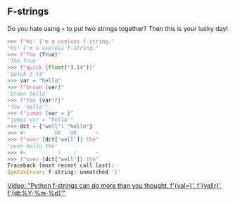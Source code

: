 ## F-strings

Do you hate using `+` to put two strings together?
Then this is your lucky day!

```py
>>> f"Hi! I'm a useless f-string."
"Hi! I'm a useless f-string."
>>> f"The {True}"
'The True'
>>> f"quick {float("3.14")}"
'quick 3.14'
>>> var = "hello"
>>> f"brown {var}"
'brown hello'
>>> f"fox {var!r}"
"fox 'hello'"
>>> f"jumps {var = }"
"jumps var = 'hello'"
>>> dct = {"well": "hello"}
>>> #~         OK   OK      ~
>>> f"over {dct['well']} the"
'over hello the'
>>> #~          !    !      ~
>>> f"over {dct["well"]} the"
Traceback (most recent call last):
SyntaxError: f-string: unmatched '['

```

[Video: "Python f-strings can do more than you thought. f'{val=}', f'{val!r}', f'{dt:%Y-%m-%d}'"](https://youtu.be/BxUxX1Ku1EQ)
